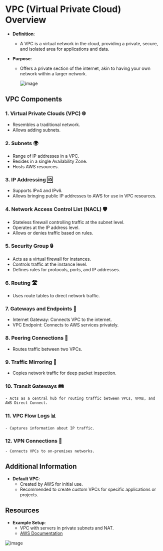 # VPC (Virtual Private Cloud) Overview

- **Definition**: 
  - A VPC is a virtual network in the cloud, providing a private, secure, and isolated area for applications and data.

- **Purpose**: 
  - Offers a private section of the internet, akin to having your own network within a larger network.
 
    ![image](https://github.com/user-attachments/assets/56bbfc5f-8d6d-4084-9488-afa4971d3be0)

## VPC Components

### 1. Virtual Private Clouds (VPC) 🌐
   - Resembles a traditional network.
   - Allows adding subnets.

### 2. Subnets 🌍
   - Range of IP addresses in a VPC.
   - Resides in a single Availability Zone.
   - Hosts AWS resources.

### 3. IP Addressing 🆔
   - Supports IPv4 and IPv6.
   - Allows bringing public IP addresses to AWS for use in VPC resources.

### 4. Network Access Control List (NACL) 🛡️
   - Stateless firewall controlling traffic at the subnet level.
   - Operates at the IP address level.
   - Allows or denies traffic based on rules.

### 5. Security Group 🔒
   - Acts as a virtual firewall for instances.
   - Controls traffic at the instance level.
   - Defines rules for protocols, ports, and IP addresses.

### 6. Routing 🛣️
   - Uses route tables to direct network traffic.

### 7. Gateways and Endpoints 🚪
   - Internet Gateway: Connects VPC to the internet.
   - VPC Endpoint: Connects to AWS services privately.

### 8. Peering Connections 🔗
   - Routes traffic between two VPCs.

### 9. Traffic Mirroring 📡
   - Copies network traffic for deep packet inspection.

### 10. Transit Gateways 🛤️
    - Acts as a central hub for routing traffic between VPCs, VPNs, and AWS Direct Connect.

### 11. VPC Flow Logs 📊
    - Captures information about IP traffic.

### 12. VPN Connections 🔌
    - Connects VPCs to on-premises networks.

## Additional Information

- **Default VPC**: 
  - Created by AWS for initial use.
  - Recommended to create custom VPCs for specific applications or projects.

## Resources

- **Example Setup**: 
  - VPC with servers in private subnets and NAT.
  - [AWS Documentation](https://docs.aws.amazon.com/vpc/latest/userguide/vpc-example-private-subnets-nat.html)

![image](https://github.com/user-attachments/assets/90c8aa3d-e29a-4a19-b467-a5f85c79bef9)

